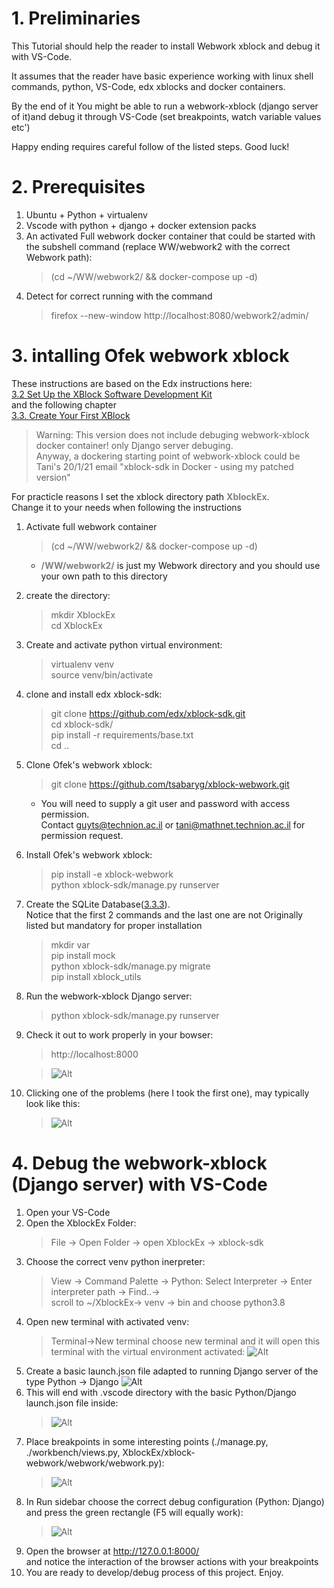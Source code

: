 # 1. Preliminaries
This Tutorial should help the reader to install Webwork xblock and debug it with VS-Code.  

It assumes that the reader have basic experience working with
linux shell commands, python, VS-Code, edx xblocks and docker containers.  

By the end of it You might be able to run a webwork-xblock (django server of it)and debug it through VS-Code (set breakpoints, watch variable values etc')  

Happy ending requires careful follow of the listed steps. Good luck!

# 2. Prerequisites
1. Ubuntu + Python + virtualenv
2. Vscode with python + django + docker extension packs
3. An activated Full webwork docker container that could be started with the subshell command (replace WW/webwork2 with the correct Webwork path):
    >(cd ~/WW/webwork2/ && docker-compose up -d)
4. Detect for correct running with the command
    >firefox --new-window http://localhost:8080/webwork2/admin/

# 3. intalling Ofek webwork xblock
These instructions are based on the Edx instructions here:   
[3.2 Set Up the XBlock Software Development Kit](https://edx.readthedocs.io/projects/xblock-tutorial/en/latest/getting_started/setup_sdk.html)  
and the following chapter  
[3.3. Create Your First XBlock](https://edx.readthedocs.io/projects/xblock-tutorial/en/latest/getting_started/setup_sdk.html)   
>Warning: This version does not include debuging webwork-xblock docker container! only Django server debuging.   
Anyway, a dockering starting point of webwork-xblock could be Tani's 20/1/21 email "xblock-sdk in Docker - using my patched version" 

For practicle reasons I set the xblock directory path **<span style="color:grey">XblockEx</span>**.  
Change it to your needs when following the instructions  

1. Activate full webwork container
   >(cd ~/WW/webwork2/ && docker-compose up -d)  
   *  **<span style="color:grey">/WW/webwork2/</span>** is just my Webwork directory and you should use your own path to this directory

2. create the directory:
    > mkdir XblockEx  
      cd XblockEx  

3. Create and activate python virtual environment:
   >virtualenv venv  
    source venv/bin/activate

4. clone and install edx xblock-sdk:
   >git clone https://github.com/edx/xblock-sdk.git  
    cd xblock-sdk/  
    pip install -r requirements/base.txt  
    cd ..

5. Clone Ofek's webwork xblock:
   >git clone https://github.com/tsabaryg/xblock-webwork.git  
   * You will need to supply a git user and password with access permission.  
   Contact guyts@technion.ac.il or tani@mathnet.technion.ac.il for permission request.

6. Install Ofek's webwork xblock:
   > pip install -e xblock-webwork  
   python xblock-sdk/manage.py runserver

7. Create the SQLite Database([3.3.3](https://edx.readthedocs.io/projects/xblock-tutorial/en/latest/getting_started/create_first_xblock.html#create-the-sqlite-database:)).  
Notice that the first 2 commands and the last one are not Originally listed but mandatory for proper installation
   >mkdir var  
   pip install mock  
   python xblock-sdk/manage.py migrate  
   pip install xblock_utils

8. Run the webwork-xblock Django server:  
   > python xblock-sdk/manage.py runserver  
   
9.  Check it out to work properly in your bowser:  
    >http://localhost:8000
    
    >![Alt](Webwork-Xblock-Browser-Entry-Page.png)  
10. Clicking one of the problems (here I took the first one), may typically look like this:  
    >![Alt](Webwork-Xblock-Browser-Typical-Problem-Page.png)

# 4.  Debug the webwork-xblock (Django server) with VS-Code
1. Open your VS-Code
2. Open the XblockEx Folder:
   >File -> Open Folder -> open XblockEx -> xblock-sdk
3. Choose the correct venv python inerpreter:
   >View -> Command Palette -> Python: Select Interpreter -> Enter interpreter path -> Find..->  
   scroll to ~/XblockEx-> venv -> bin and choose python3.8
4. Open new terminal with activated venv:
   >Terminal->New terminal choose new terminal and it will open this terminal with the virtual environment activated:
   ![Alt](VS-Code-Terminal-with-venv-activated.png)  
5. Create a basic launch.json file adapted to running Django
   server of the type Python -> Django
   ![Alt](VS-Code-Create-launch.json.png)
6. This will end with .vscode directory with the basic Python/Django launch.json file inside:  
   >![Alt](VS-Code-Python-Django-launch.json.png)
7. Place breakpoints in some interesting points (./manage.py, ./workbench/views.py, XblockEx/xblock-webwork/webwork/webwork.py):
   >![Alt](VS-Code-BreakPoints.png) 
8. In Run sidebar choose the correct debug configuration (Python: Django) and press the green rectangle (F5 will equally work):  
   >![Alt](VS-Code-Debug.png) 
9. Open the browser at http://127.0.0.1:8000/  
   and notice the interaction of the browser actions with your breakpoints
10. You are ready to develop/debug process of this project. Enjoy.